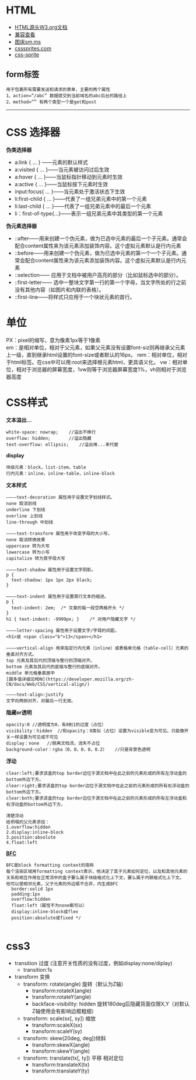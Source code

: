 # HTML
- [HTML源头W3.org文档](www.w3.org)
- [兼容查看](www.caniuse.com)
- [图床sm.ms](sm.ms)
- [csssprites.com](csssprites.com)
- [css-sprite](https://www.toptal.com/developers/css/sprite-generator)



## form标签
```
用于包裹所有需要发送和请求的表单，主要的两个属性
1、action=“/abc” 数据提交到当前域名的abc后台的路径上
2、method=“” 有两个类型一个是get和post
```

---

# CSS 选择器
**伪类选择器**
- a:link { ... }  ——元素的默认样式
- a:visited { ... }——当元素被访问过后生效
- a:hover { ... }——当鼠标指针移动到元素时生效
- a:active { ... }——当鼠标按下元素时生效
- input:focus{ ... }——当元素处于激活状态下生效
- li:first-child { ... }——代表了一组兄弟元素中的第一个元素
- li:last-child { ... }——代表了一组兄弟元素中的最后一个元素
- li：first-of-type{...}——表示一组兄弟元素中其类型的第一个元素

**伪元素选择器**
- ::after——用来创建一个伪元素，做为已选中元素的最后一个子元素。通常会配合content属性来为该元素添加装饰内容。这个虚拟元素默认是行内元素
- ::before——用来创建一个伪元素，做为已选中元素的第一个一个子元素。通常会配合content属性来为该元素添加装饰内容。这个虚拟元素默认是行内元素
- ::selection—— 应用于文档中被用户高亮的部分（比如鼠标选中的部分）。
- ::first-letter—— 选中一整块文字第一行的第一个字母，当文字所处的行之前没有其他内容（如图片和内联的表格）。
- ::first-line——将样式只应用于一个块状元素的首行。
# 单位
PX：pixel的缩写，意为像素1px等于1像素  
em：是相对单位，相对于父元素，如果父元素没有设置font-siz则再继承父元素上一级，直到继承html设置的font-size或者默认的16px。
rem：相对单位，相对于html标签。在css中可以用:root来选择根元素html，更具语义化。
vw：相对单位，相对于浏览器的屏幕宽度，1vw则等于浏览器屏幕宽度1%，vh则相对于浏览器高度
# CSS样式
**文本溢出...**
```
white-space: nowrap;    //溢出不换行
overflow: hidden;       //溢出隐藏
text-overflow: ellipsis;    //溢出用...来代替
```
**display**
```
块级元素：block，list-item，table
行内元素：inline，inline-table，inline-block
```
**文本样式**
```
————text-decoration 属性用于设置文字划线样式。
none 取消划线
underline 下划线
overline 上划线
line-through 中划线

————text-transform 属性用于改变字母的大小写。
none 取消转换效果
uppercase 转为大写
lowercase 转为小写
capitalize 转为首字母大写

————text-shadow 属性用于设置文字阴影。
p { 
  text-shadow: 1px 1px 2px black;
}

————text-indent 属性用于设置首行文本的缩进。
p { 
  text-indent: 2em;  /* 文章的每一段空两格开头 */
}
h1 { text-indent: -9999px; }    /* 对用户隐藏文字 */

————letter-spacing 属性用于设置文字/字母的间距。
<h1>装 <span class="b">13</span></h1>

————vertical-align 用来指定行内元素（inline）或表格单元格（table-cell）元素的垂直对齐方式。
top 元素及其后代的顶端与整行的顶端对齐。
bottom 元素及其后代的底端与整行的底端对齐。
middle 单元格垂直居中
[跟多值详细见MDN](https://developer.mozilla.org/zh-CN/docs/Web/CSS/vertical-align/)

————text-align:justify
文字向两侧对齐，对最后一行无效。
```
**隐藏or透明**
```
opacity:0 //透明度为0，有0到1的过度（占位）
visibility：hidden  //和opacity：0类似（占位）设置为visible变为可见。只能像开关一样设置为可见或不可见
display：none   //脱离文档流，消失不占位
background-color：rgba（0，0，0，0，0.2）   //只是背景色透明
```
**浮动**
```
clear:left;要求该盒的top border边位于源文档中在此之前的元素形成的所有左浮动盒的bottom外边下方。
clear:right;要求该盒的top border边位于源文档中在此之前的元素形成的所有右浮动盒的bottom外边下方。
clear:both;要求该盒的top border边位于源文档中在此之前的元素形成的所有左浮动盒和右浮动盒的bottom外边下方。

清楚浮动
给坍塌的父元素添加：
1.overflow:hidden
2.display:inline-block
3.position:absolute
4.float:left

```
**[BFC](http://www.cnblogs.com/Candybunny/p/6222939.html)**
```
BFC是block formatting context的简称
每个渲染区域用formatting context表示，他决定了其子元素如何定位，以及和其他元素的关系和相互作用在正常流中的盒子要么属于块级格式化上下文，要么属于内联格式化上下文。
他可以使相邻元素，父子元素的外边框不合并，内生成BFC
  border:solid 1px
  padding:1px
  overflow:hidden
  float:left（属性不为none都可以）
  display:inline-block或flex
  position:absolute或fixed */
  
```
# css3
- transition 过度 (注意开关性质的没有过度，例如display:none/diplay)
    - transition:1s 
- transform 变换
    - transform:  rotate(angle)  旋转（默认为Z轴）
        - transform:rotateX(angle)
        - transform:rotateY(angle)
        - backface-visibility: hidden 旋转180deg后隐藏背面仅限X,Y（对默认Z轴使用会有影响边框粗细）
    - transform:  scale(sx[, sy]) 缩放
        - transform:scaleX(sx)
        - transform:scaleY(sy)  
    - transform:  skew(20deg, deg])倾斜
        - transform:skewX(angle)  
        - transform:skewY(angle)
    - transform:  translate(tx[, ty]) 平移 相对定位
        - transform:translateX(tx)
        - transform:translateY(ty)